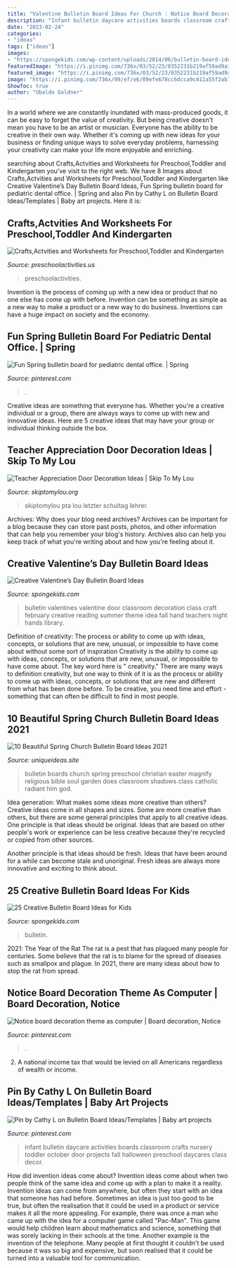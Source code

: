 ```yaml
---
title: "Valentine Bulletin Board Ideas For Church : Notice Board Decoration Theme As Computer"
description: "Infant bulletin daycare activities boards classroom crafts nursery toddler october door projects fall halloween preschool daycares class decor"
date: "2023-02-24"
categories:
- "ideas"
tags: ["ideas"]
images:
- "https://spongekids.com/wp-content/uploads/2014/06/bulletin-board-ideas/14-fall-bulletin-board.jpg"
featuredImage: "https://i.pinimg.com/736x/03/52/23/0352231b219af59ad9a3718153a11424.jpg"
featured_image: "https://i.pinimg.com/736x/03/52/23/0352231b219af59ad9a3718153a11424.jpg"
image: "https://i.pinimg.com/736x/09/ef/e6/09efe678cc6dcca9c411a55f2ab7c15b.jpg"
ShowToc: true
author: "Ubaldo Goldner"
---
```



In a world where we are constantly inundated with mass-produced goods, it can be easy to forget the value of creativity. But being creative doesn't mean you have to be an artist or musician. Everyone has the ability to be creative in their own way. Whether it's coming up with new ideas for your business or finding unique ways to solve everyday problems, harnessing your creativity can make your life more enjoyable and enriching.

	

		
searching about Crafts,Actvities and Worksheets for Preschool,Toddler and Kindergarten you've visit to the right web. We have 8 Images about Crafts,Actvities and Worksheets for Preschool,Toddler and Kindergarten like Creative Valentine’s Day Bulletin Board Ideas, Fun Spring bulletin board for pediatric dental office. | Spring and also Pin by Cathy L on Bulletin Board Ideas/Templates | Baby art projects. Here it is:
		
    
## Crafts,Actvities And Worksheets For Preschool,Toddler And Kindergarten

<img loading=lazy src="https://www.preschoolactivities.us/wp-content/uploads/2015/02/Spring-bulletin-board-idea-for-kid.jpg" onerror="this.onerror=null;this.src='https://tse2.mm.bing.net/th?id=OIP.hu_jooZugFK3gqeDxnxQ5AHaJ3&amp;pid=15.1';" alt="Crafts,Actvities and Worksheets for Preschool,Toddler and Kindergarten">

_Source: preschoolactivities.us_

>preschoolactivities. 

	

Invention is the process of coming up with a new idea or product that no one else has come up with before. Invention can be something as simple as a new way to make a product or a new way to do business. Inventions can have a huge impact on society and the economy.

    
## Fun Spring Bulletin Board For Pediatric Dental Office. | Spring

<img loading=lazy src="https://i.pinimg.com/736x/03/52/23/0352231b219af59ad9a3718153a11424.jpg" onerror="this.onerror=null;this.src='https://tse3.mm.bing.net/th?id=OIP.vU97G-Fi0fM-twsXhSKQrgHaJ6&amp;pid=15.1';" alt="Fun Spring bulletin board for pediatric dental office. | Spring">

_Source: pinterest.com_

>. 

	

Creative ideas are something that everyone has. Whether you're a creative individual or a group, there are always ways to come up with new and innovative ideas. Here are 5 creative ideas that may have your group or individual thinking outside the box.

    
## Teacher Appreciation Door Decoration Ideas | Skip To My Lou

<img loading=lazy src="https://www.skiptomylou.org/wp-content/uploads/2010/04/TeacherDoor-superstar-1.jpg" onerror="this.onerror=null;this.src='https://tse1.mm.bing.net/th?id=OIP.cYkg-tU2Kjc2ahS02dihHwAAAA&amp;pid=15.1';" alt="Teacher Appreciation Door Decoration Ideas | Skip To My Lou">

_Source: skiptomylou.org_

>skiptomylou pta lou letzter schultag lehrer. 

	

Archives: Why does your blog need archives?
Archives can be important for a blog because they can store past posts, photos, and other information that can help you remember your blog's history. Archives also can help you keep track of what you're writing about and how you're feeling about it.

    
## Creative Valentine’s Day Bulletin Board Ideas

<img loading=lazy src="http://spongekids.com/wp-content/uploads/2015/09/1-valentines-day-bulletin-board.jpg" onerror="this.onerror=null;this.src='https://tse2.mm.bing.net/th?id=OIP.U8XCx14UHyA1xnjhkQGPMgHaOR&amp;pid=15.1';" alt="Creative Valentine’s Day Bulletin Board Ideas">

_Source: spongekids.com_

>bulletin valentines valentine door classroom decoration class craft february creative reading summer theme idea fall hand teachers night hands library. 

	

Definition of creativity: The process or ability to come up with ideas, concepts, or solutions that are new, unusual, or impossible to have come about without some sort of inspiration
Creativity is the ability to come up with ideas, concepts, or solutions that are new, unusual, or impossible to have come about. The key word here is " creativity." There are many ways to definition creativity, but one way to think of it is as the process or ability to come up with ideas, concepts, or solutions that are new and different from what has been done before. To be creative, you need time and effort - something that can often be difficult to find in most people.

    
## 10 Beautiful Spring Church Bulletin Board Ideas 2021

<img loading=lazy src="https://www.uniqueideas.site/wp-content/uploads/the-images-collection-of-of-favorites-thinking-about-my-spring-1.jpg" onerror="this.onerror=null;this.src='https://tse1.mm.bing.net/th?id=OIP.UmjHDFq6ec3RF3QJXyQ9HwHaFj&amp;pid=15.1';" alt="10 Beautiful Spring Church Bulletin Board Ideas 2021">

_Source: uniqueideas.site_

>bulletin boards church spring preschool christian easter magnify religious bible soul garden does classroom shadows class catholic radiant him god. 

	

Idea generation: What makes some ideas more creative than others?
Creative ideas come in all shapes and sizes. Some are more creative than others, but there are some general principles that apply to all creative ideas.
One principle is that ideas should be original. Ideas that are based on other people's work or experience can be less creative because they're recycled or copied from other sources.

Another principle is that ideas should be fresh. Ideas that have been around for a while can become stale and unoriginal. Fresh ideas are always more innovative and exciting to think about.

    
## 25 Creative Bulletin Board Ideas For Kids

<img loading=lazy src="https://spongekids.com/wp-content/uploads/2014/06/bulletin-board-ideas/14-fall-bulletin-board.jpg" onerror="this.onerror=null;this.src='https://tse3.mm.bing.net/th?id=OIP.hZ_7lCc7t8hWd18lEIFdKgHaE_&amp;pid=15.1';" alt="25 Creative Bulletin Board Ideas for Kids">

_Source: spongekids.com_

>bulletin. 

	

2021: The Year of the Rat
The rat is a pest that has plagued many people for centuries. Some believe that the rat is to blame for the spread of diseases such as smallpox and plague. In 2021, there are many ideas about how to stop the rat from spread.

    
## Notice Board Decoration Theme As Computer | Board Decoration, Notice

<img loading=lazy src="https://i.pinimg.com/736x/09/ef/e6/09efe678cc6dcca9c411a55f2ab7c15b.jpg" onerror="this.onerror=null;this.src='https://tse2.mm.bing.net/th?id=OIP.3qgSKjrJmMVJPM_Rwg0RcwHaFj&amp;pid=15.1';" alt="Notice board decoration theme as computer | Board decoration, Notice">

_Source: pinterest.com_

>. 

	

2. A national income tax that would be levied on all Americans regardless of wealth or income.

    
## Pin By Cathy L On Bulletin Board Ideas/Templates | Baby Art Projects

<img loading=lazy src="https://i.pinimg.com/736x/b2/f1/ac/b2f1acae089af463be27e1ec81592627.jpg" onerror="this.onerror=null;this.src='https://tse1.mm.bing.net/th?id=OIP.WOe8FTB9u8RY-MtgJqc9ZwHaJ3&amp;pid=15.1';" alt="Pin by Cathy L on Bulletin Board Ideas/Templates | Baby art projects">

_Source: pinterest.com_

>infant bulletin daycare activities boards classroom crafts nursery toddler october door projects fall halloween preschool daycares class decor. 

	

How did invention ideas come about?
Invention ideas come about when two people think of the same idea and come up with a plan to make it a reality. Invention ideas can come from anywhere, but often they start with an idea that someone has had before. Sometimes an idea is just too good to be true, but often the realisation that it could be used in a product or service makes it all the more appealing. For example, there was once a man who came up with the idea for a computer game called "Pac-Man". This game would help children learn about mathematics and science, something that was sorely lacking in their schools at the time. Another example is the invention of the telephone. Many people at first thought it couldn't be used because it was so big and expensive, but soon realised that it could be turned into a valuable tool for communication.

